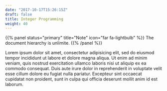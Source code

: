 ```yaml
---
date: "2017-10-17T15:26:15Z"
draft: false
title: Integer Programming
weight: 40
---
```


{{% panel status="primary" title="Note" icon="far fa-lightbulb" %}}
The document hierarchy is unlimite.
{{% /panel %}}

Lorem ipsum dolor sit amet, consectetur adipisicing elit, sed do eiusmod tempor incididunt ut labore et dolore magna aliqua. Ut enim ad minim veniam, quis nostrud exercitation ullamco laboris nisi ut aliquip ex ea commodo consequat. Duis aute irure dolor in reprehenderit in voluptate velit esse cillum dolore eu fugiat nulla pariatur. Excepteur sint occaecat cupidatat non proident, sunt in culpa qui officia deserunt mollit anim id est laborum.
